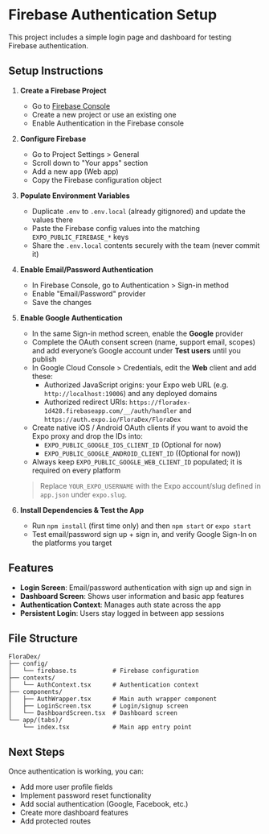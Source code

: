 # Firebase Authentication Setup

This project includes a simple login page and dashboard for testing Firebase authentication.

## Setup Instructions

1. **Create a Firebase Project**
   - Go to [Firebase Console](https://console.firebase.google.com/)
   - Create a new project or use an existing one
   - Enable Authentication in the Firebase console

2. **Configure Firebase**
   - Go to Project Settings > General
   - Scroll down to "Your apps" section
   - Add a new app (Web app)
   - Copy the Firebase configuration object

3. **Populate Environment Variables**
   - Duplicate `.env` to `.env.local` (already gitignored) and update the values there
   - Paste the Firebase config values into the matching `EXPO_PUBLIC_FIREBASE_*` keys
   - Share the `.env.local` contents securely with the team (never commit it)

4. **Enable Email/Password Authentication**
   - In Firebase Console, go to Authentication > Sign-in method
   - Enable "Email/Password" provider
   - Save the changes

5. **Enable Google Authentication**
   - In the same Sign-in method screen, enable the **Google** provider
   - Complete the OAuth consent screen (name, support email, scopes) and add everyone’s Google account under **Test users** until you publish
   - In Google Cloud Console > Credentials, edit the **Web** client and add these:
     - Authorized JavaScript origins: your Expo web URL (e.g. `http://localhost:19006`) and any deployed domains
     - Authorized redirect URIs: `https://floradex-1d428.firebaseapp.com/__/auth/handler` and `https://auth.expo.io/FloraDex/FloraDex`
   - Create native iOS / Android OAuth clients if you want to avoid the Expo proxy and drop the IDs into:
     - `EXPO_PUBLIC_GOOGLE_IOS_CLIENT_ID` (Optional for now)
     - `EXPO_PUBLIC_GOOGLE_ANDROID_CLIENT_ID` ((Optional for now))
   - Always keep `EXPO_PUBLIC_GOOGLE_WEB_CLIENT_ID` populated; it is required on every platform

   > Replace `YOUR_EXPO_USERNAME` with the Expo account/slug defined in `app.json` under `expo.slug`.

6. **Install Dependencies & Test the App**
   - Run `npm install` (first time only) and then `npm start` or `expo start`
   - Test email/password sign up + sign in, and verify Google Sign-In on the platforms you target

## Features

- **Login Screen**: Email/password authentication with sign up and sign in
- **Dashboard Screen**: Shows user information and basic app features
- **Authentication Context**: Manages auth state across the app
- **Persistent Login**: Users stay logged in between app sessions

## File Structure

```
FloraDex/
├── config/
│   └── firebase.ts          # Firebase configuration
├── contexts/
│   └── AuthContext.tsx      # Authentication context
├── components/
│   ├── AuthWrapper.tsx      # Main auth wrapper component
│   ├── LoginScreen.tsx      # Login/signup screen
│   └── DashboardScreen.tsx  # Dashboard screen
└── app/(tabs)/
    └── index.tsx            # Main app entry point
```

## Next Steps

Once authentication is working, you can:
- Add more user profile fields
- Implement password reset functionality
- Add social authentication (Google, Facebook, etc.)
- Create more dashboard features
- Add protected routes
